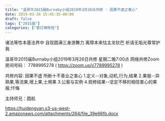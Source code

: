 ```yaml
---
title: "温哥华2015届Burnaby小组2019年3月26日共修 - 因果不虚之害心"
date: 2019-03-26 15:45:35-08:00
draft: false
tags: ["2015届"]
categories: ["慧灯禅修班"]
---
```

诸法等性本基法界中 自现圆满三身游舞力
离障本来怙主龙钦巴 祈请无垢光尊常护我

温哥华2015届Burnaby小组2019年3月26日共修
星期二晚7:00点
网络共修Zoom房间号码： 7789995278 ( https://zoom.us/j/7789995278 )

共修内容:
因果不虚 所断十不善业之害心 
1.定义--对象,动机,行为,结果
2.果报--异熟果,等流果,增上果,士用果
3.公案与实例
4.观修结果--坚定不移的相信害心的果报;忏悔

主持师兄：圆航

https://huidengvan.s3-us-west-2.amazonaws.com/attachments/264/file_39e66fb.docx

